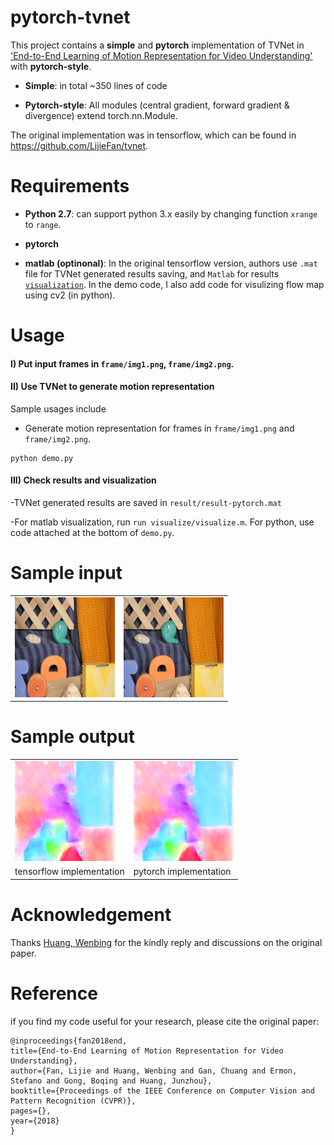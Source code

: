 # pytorch-tvnet
This project contains a **simple** and **pytorch** implementation of TVNet in ['End-to-End Learning of Motion Representation for Video Understanding'](http://lijiefan.me/project_webpage/TVNet_cvpr/papers/TVNet_cvpr.pdf) with **pytorch-style**.

- **Simple**: in total ~350 lines of code

- **Pytorch-style**: All modules (central gradient, forward gradient & divergence) extend torch.nn.Module.

The original implementation was in tensorflow, which can be found in https://github.com/LijieFan/tvnet.

# Requirements
- **Python 2.7**: can support python 3.x easily by changing function ```xrange``` to ```range```.

- **pytorch** 

- **matlab (optinonal)**: In the original tensorflow version, authors use `.mat` file for TVNet generated results saving, and `Matlab` for results [`visualization`](http://sintel.is.tue.mpg.de). In the demo code, I also add code for visulizing flow map using cv2 (in python).
 
# Usage
#### I) Put input frames in `frame/img1.png`, `frame/img2.png`.
#### II) Use TVNet to generate motion representation

Sample usages include
- Generate motion representation for frames in `frame/img1.png` and `frame/img2.png`.

```
python demo.py
``` 

#### III) Check results and visualization

-TVNet generated results are saved in `result/result-pytorch.mat`

-For matlab visualization, run ```run visualize/visualize.m```. For python, use code attached at the bottom of ```demo.py```.


# Sample input
<table>
<tr>
<td><img src="frame/img1.png" height="160"></td>
<td><img src="frame/img2.png" height="160"></td>
</tr>
</table>

# Sample output
<table>
<tr>
<td><img src="result/result.png" height="160"></td>
<td><img src="result/result-pytorch.png" height="160"></td>
</tr>
<tr>
<td>tensorflow implementation</td>
<td>pytorch implementation</td>
</tr>
</table>

# Acknowledgement
Thanks [Huang, Wenbing](https://sites.google.com/site/wenbinghuangshomepage/) for the kindly reply and discussions on the original paper.

# Reference
if you find my code useful for your research, please cite the original paper:

    @inproceedings{fan2018end,
    title={End-to-End Learning of Motion Representation for Video Understanding},
    author={Fan, Lijie and Huang, Wenbing and Gan, Chuang and Ermon, Stefano and Gong, Boqing and Huang, Junzhou},
    booktitle={Proceedings of the IEEE Conference on Computer Vision and Pattern Recognition (CVPR)},
    pages={},
    year={2018}
	}



